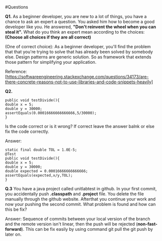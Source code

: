 #Questions

**Q1.** As a beginner developer, you are new to a lot of things, you have a chance to ask an expert a question. You asked him how to become a good developer like you. He answered, **"Don't reinvent the wheel when you can steal it".** What do you think an expert mean according to the choices: 
**(Choose all choices if they are all correct)**

(One of correct choice): As a beginner developer, you'll find the problem that that you're trying to solve that has already been solved by somebody else. Design patterns are generic solution. So as framework that extends those pattern for simplifying your application.

Reference: [https://softwareengineering.stackexchange.com/questions/34173/are-there-concrete-reasons-not-to-use-libraries-and-code-snippets-heavily]

**Q2.** 
``` @Test
public void testDivide(){
double x = 5;
double y = 30000;
assertEquals(0.00016666666666666,5/30000);
}
```
Is the code correct or is it wrong? If correct leave the answer balnk or else fix the code correctly.

Answer: 
``` 
static final double TOL = 1.0E-5;
@Test
public void testDivide(){
double x = 5;
double y = 30000;
double expected = 0.00016666666666666;
assertEquals(expected,x/y,TOL);
}
```

**Q.3** You have a java project called unitlabtest in github. In your first commit, you accidentally push **.classpath** and **.project** file. You delete the file manually through the github website. Afterthat you continue your work and now your pushing the second commit. What problem is found and how can this be fix?

Answer: Sequence of commits between your local version of the branch and the remote version isn't linear, then the push will be rejected (**non-fast-forward**). This can be fix easily by using command git pull  the git push by later on.









